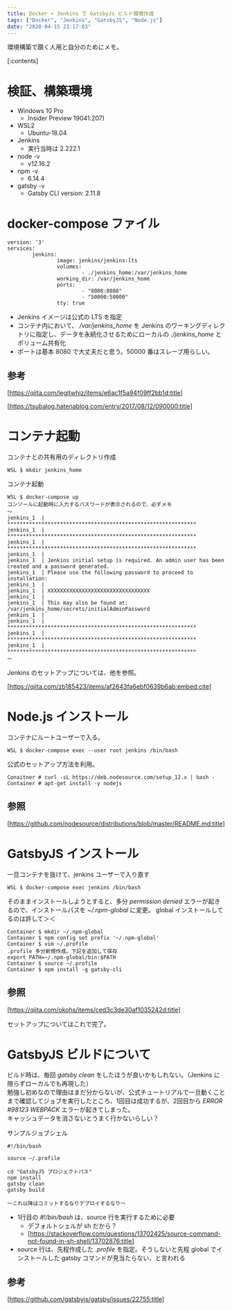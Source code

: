 ```yaml
---
title: Docker + Jenkins で GatsbyJs ビルド環境作成
tags: ["Docker", "Jenkins", "GatsbyJS", "Node.js"]
date: "2020-04-15 23:17:03"
---
```


環境構築で躓く人用と自分のためにメモ。

[:contents]

<!-- more -->

# 検証、構築環境
* Windows 10 Pro
  * Insider Preview 19041.207)
* WSL2
  * Ubuntu-18.04
* Jenkins
  * 実行当時は 2.222.1
* node -v
  * v12.16.2
* npm -v
  * 6.14.4
* gatsby -v
  * Gatsby CLI version: 2.11.8

# docker-compose ファイル

```
version: '3'
services:
        jenkins:
                image: jenkins/jenkins:lts
                volumes:
                        - ./jenkins_home:/var/jenkins_home
                working_dir: /var/jenkins_home
                ports:
                        - "8080:8080"
                        - "50000:50000"
                tty: true
```

* Jenkins イメージは公式の LTS を指定
* コンテナ内において、 */var/jenkins_home* を Jenkins のワーキングディレクトリに指定し、データを永続化させるためにローカルの *./jenkins_home* とボリューム共有化
* ポートは基本 8080 で大丈夫だと思う。50000 番はスレーブ用らしい。

## 参考

[https://qiita.com/legitwhiz/items/e6ac1f5a94f09ff2bb1d:title]

[https://tsubalog.hatenablog.com/entry/2017/08/12/090000:title]


# コンテナ起動

コンテナとの共有用のディレクトリ作成
```
WSL $ mkdir jenkins_home
```

コンテナ起動
```
WSL $ docker-compose up
コンソールに起動時に入力するパスワードが表示されるので、必ずメモ
～
jenkins_1  | *************************************************************
jenkins_1  | *************************************************************
jenkins_1  | *************************************************************
jenkins_1  |
jenkins_1  | Jenkins initial setup is required. An admin user has been created and a password generated.
jenkins_1  | Please use the following password to proceed to installation:
jenkins_1  |
jenkins_1  | XXXXXXXXXXXXXXXXXXXXXXXXXXXXXXXXX
jenkins_1  |
jenkins_1  | This may also be found at: /var/jenkins_home/secrets/initialAdminPassword
jenkins_1  |
jenkins_1  | *************************************************************
jenkins_1  | *************************************************************
jenkins_1  | *************************************************************
～
```
Jenkins のセットアップについては、他を参照。

[https://qiita.com/zb185423/items/af2643fa6ebf0639b6ab:embed:cite]


# Node.js インストール

コンテナにルートユーザーで入る。
```
WSL $ docker-compose exec --user root jenkins /bin/bash
```

公式のセットアップ方法を利用。
```
Conaitner # curl -sL https://deb.nodesource.com/setup_12.x | bash -
Container # apt-get install -y nodejs
```

## 参照
[https://github.com/nodesource/distributions/blob/master/README.md:title]


# GatsbyJS インストール

一旦コンテナを抜けて、jenkins ユーザーで入り直す
```
WSL $ docker-compose exec jenkins /bin/bash
```

そのままインストールしようとすると、多分 *permission denied* エラーが起きるので、インストールパスを *~/.npm-global* に変更。
global インストールしてるのは許して＞＜
```
Container $ mkdir ~/.npm-global
Container $ npm config set prefix '~/.npm-global'
Container $ vim ~/.profile
.profile 多分新規作成。下記を追加して保存
export PATH=~/.npm-global/bin:$PATH
Container $ source ~/.profile
Container $ npm install -g gatsby-cli
```

## 参照
[https://qiita.com/okohs/items/ced3c3de30af1035242d:title]

セットアップについてはこれで完了。


# GatsbyJS ビルドについて

ビルド時は、毎回 *gatsby clean* をしたほうが良いかもしれない。（Jenkins に限らずローカルでも再現した）  
勉強し初めなので理由はまだ分からないが、公式チュートリアルで一旦動くことまで確認してジョブを実行したところ、1回目は成功するが、2回目から *ERROR #98123 WEBPACK* エラーが起きてしまった。  
キャッシュデータを消さないとうまく行かないらしい？

サンプルジョブシェル
```
#!/bin/bash

source ~/.profile

cd "GatsbyJS プロジェクトパス"
npm install
gatsby clean
gatsby build

～これ以降はコミットするなりデプロイするなり～
```
* 1行目の *#!/bin/bash* は、source 行を実行するために必要
  * デフォルトシェルが sh だから？
  * [https://stackoverflow.com/questions/13702425/source-command-not-found-in-sh-shell/13702876:title]
* source 行は、先程作成した *.profile* を指定。そうしないと先程 global でインストールした gatsby コマンドが見当たらない、と言われる

## 参考
[https://github.com/gatsbyjs/gatsby/issues/22755:title]


